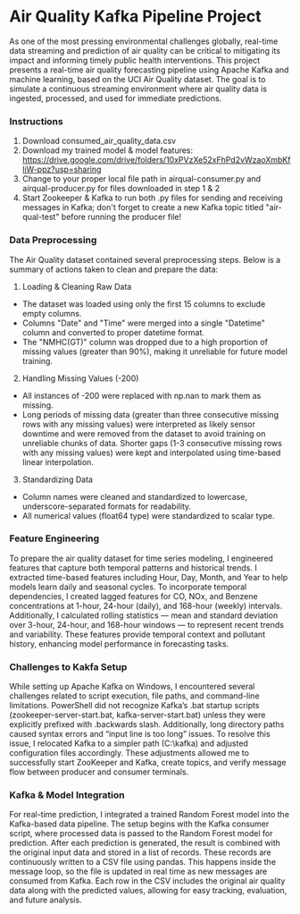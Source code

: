 # Air Quality Kafka Pipeline Project
As one of the most pressing environmental challenges globally, real-time data streaming and prediction of air quality can be critical to mitigating its impact and informing timely public health interventions. This project presents a real-time air quality forecasting pipeline using Apache Kafka and machine learning, based on the UCI Air Quality dataset. The goal is to simulate a continuous streaming environment where air quality data is ingested, processed, and used for immediate predictions.

### Instructions
1. Download consumed_air_quality_data.csv
2. Download my trained model & model features: https://drive.google.com/drive/folders/10xPVzXe52xFhPd2vWzaoXmbKfliW-ppz?usp=sharing
3. Change to your proper local file path in airqual-consumer.py and airqual-producer.py for files downloaded in step 1 & 2
4. Start Zookeeper & Kafka to run both .py files for sending and receiving messages in Kafka; don't forget to create a new Kafka topic titled "air-qual-test" before running the producer file!

### Data Preprocessing
The Air Quality dataset contained several preprocessing steps. Below is a summary of actions taken to clean and prepare the data:

1. Loading & Cleaning Raw Data
- The dataset was loaded using only the first 15 columns to exclude empty columns. 
- Columns "Date" and "Time" were merged into a single "Datetime" column and converted to proper datetime format. 
- The "NMHC(GT)" column was dropped due to a high proportion of missing values (greater than 90%), making it unreliable for future model training. 

2. Handling Missing Values (-200)
- All instances of -200 were replaced with np.nan to mark them as missing. 
- Long periods of missing data (greater than three consecutive missing rows with any missing values) were interpreted as likely sensor downtime and were removed from the dataset to avoid training on unreliable chunks of data. Shorter gaps (1-3 consecutive missing rows with any missing values) were kept and interpolated using time-based linear interpolation. 

3. Standardizing Data
- Column names were cleaned and standardized to lowercase, underscore-separated formats for readability. 
- All numerical values (float64 type) were standardized to scalar type. 

### Feature Engineering
To prepare the air quality dataset for time series modeling, I engineered features that capture both temporal patterns and historical trends. I extracted time-based features including Hour, Day, Month, and Year to help models learn daily and seasonal cycles. To incorporate temporal dependencies, I created lagged features for CO, NOx, and Benzene concentrations at 1-hour, 24-hour (daily), and 168-hour (weekly) intervals. Additionally, I calculated rolling statistics — mean and standard deviation over 3-hour, 24-hour, and 168-hour windows — to represent recent trends and variability. These features provide temporal context and pollutant history, enhancing model performance in forecasting tasks.

### Challenges to Kakfa Setup
While setting up Apache Kafka on Windows, I encountered several challenges related to script execution, file paths, and command-line limitations. PowerShell did not recognize Kafka’s .bat startup scripts (zookeeper-server-start.bat, kafka-server-start.bat) unless they were explicitly prefixed with .backwards slash. Additionally, long directory paths caused syntax errors and “input line is too long” issues. To resolve this issue, I relocated Kafka to a simpler path (C:\kafka) and adjusted configuration files accordingly. These adjustments allowed me to successfully start ZooKeeper and Kafka, create topics, and verify message flow between producer and consumer terminals.

### Kafka & Model Integration
For real-time prediction, I integrated a trained Random Forest model into the Kafka-based data pipeline. The setup begins with the Kafka consumer script, where processed data is passed to the Random Forest model for prediction. After each prediction is generated, the result is combined with the original input data and stored in a list of records. These records are continuously written to a CSV file using pandas. This happens inside the message loop, so the file is updated in real time as new messages are consumed from Kafka. Each row in the CSV includes the original air quality data along with the predicted values, allowing for easy tracking, evaluation, and future analysis. 
